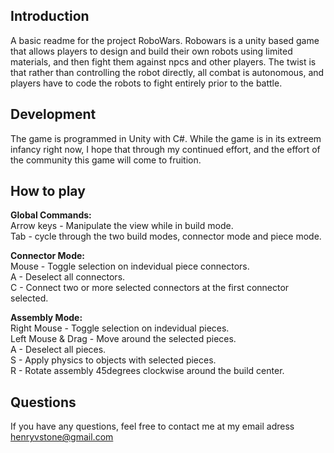 <h2>Introduction</h2>

A basic readme for the project RoboWars. Robowars is a unity based game that allows players to design and build their own robots using limited materials, and then fight them against npcs and other players. The twist is that rather than controlling the robot directly, all combat is autonomous, and players have to code the robots to fight entirely prior to the battle.

<h2>Development</h2>

The game is programmed in Unity with C#. While the game is in its extreem infancy right now, I hope that through my continued effort, and the effort of the community this game will come to fruition.

<h2>How to play</h2>

<b>Global Commands:</b> <br/>
Arrow keys - Manipulate the view while in build mode. <br/>
Tab - cycle through the two build modes, connector mode and piece mode.

<b>Connector Mode:</b> <br/>
Mouse - Toggle selection on indevidual piece connectors. <br/>
A - Deselect all connectors. <br/>
C - Connect two or more selected connectors at the first connector selected.

<b>Assembly Mode:</b> <br/>
Right Mouse - Toggle selection on indevidual pieces. <br/>
Left Mouse & Drag - Move around the selected pieces. <br/>
A - Deselect all pieces. <br/>
S - Apply physics to objects with selected pieces. <br/>
R - Rotate assembly 45degrees clockwise around the build center.

<h2>Questions</h2>

If you have any questions, feel free to contact me at my email adress henryvstone@gmail.com

